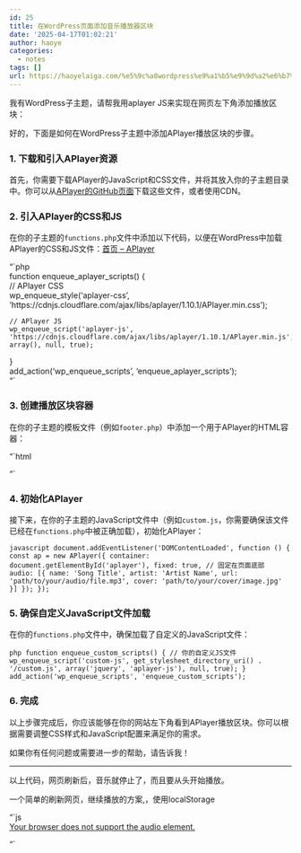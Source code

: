 ```yaml
---
id: 25
title: 在WordPress页面添加音乐播放器区块
date: '2025-04-17T01:02:21'
author: haoye
categories:
  - notes
tags: []
url: https://haoyelaiga.com/%e5%9c%a8wordpress%e9%a1%b5%e9%9d%a2%e6%b7%bb%e5%8a%a0%e9%9f%b3%e4%b9%90%e6%92%ad%e6%94%be%e5%99%a8%e5%8c%ba%e5%9d%97/
---
```


我有WordPress子主题，请帮我用aplayer JS来实现在网页左下角添加播放区块：

好的，下面是如何在WordPress子主题中添加APlayer播放区块的步骤。

### 1. 下载和引入APlayer资源

首先，你需要下载APlayer的JavaScript和CSS文件，并将其放入你的子主题目录中。你可以从[APlayer的GitHub页面](https://github.com/MoePlayer/APlayer)下载这些文件，或者使用CDN。

### 2. 引入APlayer的CSS和JS

在你的子主题的`functions.php`文件中添加以下代码，以便在WordPress中加载APlayer的CSS和JS文件：[首页 – APlayer](https://aplayer.js.org/#/zh-Hans/?id=cdn)

“\`php\
function enqueue\_aplayer\_scripts() {\
// APlayer CSS\
wp\_enqueue\_style(‘aplayer-css’, ‘https\://cdnjs.cloudflare.com/ajax/libs/aplayer/1.10.1/APlayer.min.css’);

```
// APlayer JS
wp_enqueue_script('aplayer-js', 'https://cdnjs.cloudflare.com/ajax/libs/aplayer/1.10.1/APlayer.min.js', array(), null, true);
```

}\
add\_action(‘wp\_enqueue\_scripts’, ‘enqueue\_aplayer\_scripts’);\
“\`

### 3. 创建播放区块容器

在你的子主题的模板文件（例如`footer.php`）中添加一个用于APlayer的HTML容器：

“\`html

“\`

### 4. 初始化APlayer

接下来，在你的子主题的JavaScript文件中（例如`custom.js`，你需要确保该文件已经在`functions.php`中被正确加载），初始化APlayer：

`javascript
document.addEventListener('DOMContentLoaded', function () {
const ap = new APlayer({
container: document.getElementById('aplayer'),
fixed: true, // 固定在页面底部
audio: [{
name: 'Song Title',
artist: 'Artist Name',
url: 'path/to/your/audio/file.mp3',
cover: 'path/to/your/cover/image.jpg'
}]
});
});`

### 5. 确保自定义JavaScript文件加载

在你的`functions.php`文件中，确保加载了自定义的JavaScript文件：

`php
function enqueue_custom_scripts() {
// 你的自定义JS文件
wp_enqueue_script('custom-js', get_stylesheet_directory_uri() . '/custom.js', array('jquery', 'aplayer-js'), null, true);
}
add_action('wp_enqueue_scripts', 'enqueue_custom_scripts');`

### 6. 完成

以上步骤完成后，你应该能够在你的网站左下角看到APlayer播放区块。你可以根据需要调整CSS样式和JavaScript配置来满足你的需求。

如果你有任何问题或需要进一步的帮助，请告诉我！

***

以上代码，网页刷新后，音乐就停止了，而且要从头开始播放。

一个简单的刷新网页，继续播放的方案,，使用localStorage

“\`js\
[Your browser does not support the audio element.](https://spacexcode.oss-cn-hangzhou.aliyuncs.com/mp3/那女孩对我说.mp3)

“\`

